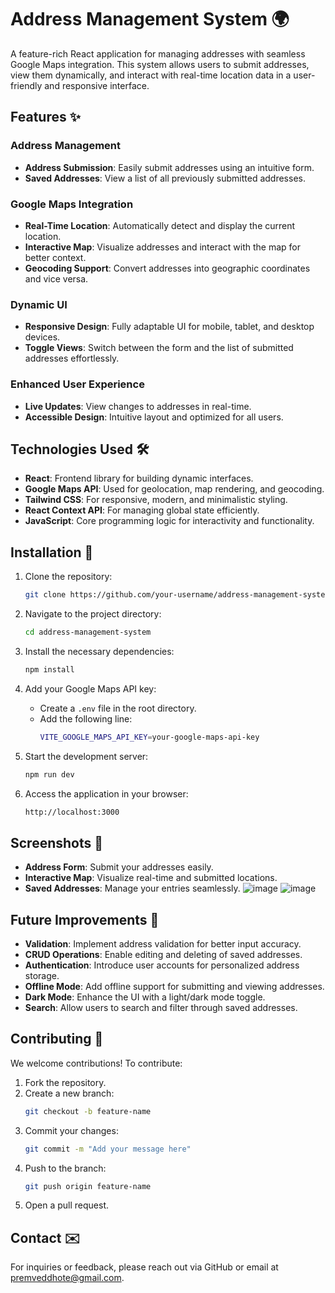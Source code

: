
# Address Management System 🌍 

A feature-rich React application for managing addresses with seamless Google Maps integration. This system allows users to submit addresses, view them dynamically, and interact with real-time location data in a user-friendly and responsive interface.

## Features ✨
### Address Management
- **Address Submission**: Easily submit addresses using an intuitive form.
- **Saved Addresses**: View a list of all previously submitted addresses.

### Google Maps Integration
- **Real-Time Location**: Automatically detect and display the current location.
- **Interactive Map**: Visualize addresses and interact with the map for better context.
- **Geocoding Support**: Convert addresses into geographic coordinates and vice versa.

### Dynamic UI
- **Responsive Design**: Fully adaptable UI for mobile, tablet, and desktop devices.
- **Toggle Views**: Switch between the form and the list of submitted addresses effortlessly.

### Enhanced User Experience
- **Live Updates**: View changes to addresses in real-time.
- **Accessible Design**: Intuitive layout and optimized for all users.

## Technologies Used 🛠️
- **React**: Frontend library for building dynamic interfaces.
- **Google Maps API**: Used for geolocation, map rendering, and geocoding.
- **Tailwind CSS**: For responsive, modern, and minimalistic styling.
- **React Context API**: For managing global state efficiently.
- **JavaScript**: Core programming logic for interactivity and functionality.

## Installation 🚀

1. Clone the repository:
   ```bash
   git clone https://github.com/your-username/address-management-system.git
   ```

2. Navigate to the project directory:
   ```bash
   cd address-management-system
   ```

3. Install the necessary dependencies:
   ```bash
   npm install
   ```

4. Add your Google Maps API key:
   - Create a `.env` file in the root directory.
   - Add the following line:
     ```bash
     VITE_GOOGLE_MAPS_API_KEY=your-google-maps-api-key
     ```

5. Start the development server:
   ```bash
   npm run dev
   ```

6. Access the application in your browser:
   ```bash
   http://localhost:3000
   ```

## Screenshots 📸
- **Address Form**: Submit your addresses easily.
- **Interactive Map**: Visualize real-time and submitted locations.
- **Saved Addresses**: Manage your entries seamlessly.
![image](https://github.com/user-attachments/assets/4fadd27d-7df1-44a8-bb13-fceba940bd59)
![image](https://github.com/user-attachments/assets/2a75f1cb-7c3b-4d00-b895-9106cfd532cf)



## Future Improvements 🚀
- **Validation**: Implement address validation for better input accuracy.
- **CRUD Operations**: Enable editing and deleting of saved addresses.
- **Authentication**: Introduce user accounts for personalized address storage.
- **Offline Mode**: Add offline support for submitting and viewing addresses.
- **Dark Mode**: Enhance the UI with a light/dark mode toggle.
- **Search**: Allow users to search and filter through saved addresses.

## Contributing 🤝

We welcome contributions! To contribute:

1. Fork the repository.
2. Create a new branch:
   ```bash
   git checkout -b feature-name
   ```
3. Commit your changes:
   ```bash
   git commit -m "Add your message here"
   ```
4. Push to the branch:
   ```bash
   git push origin feature-name
   ```
5. Open a pull request.



## Contact ✉️

For inquiries or feedback, please reach out via GitHub or email at premveddhote@gmail.com.



